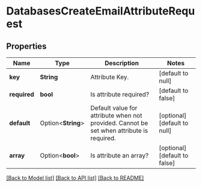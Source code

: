 # DatabasesCreateEmailAttributeRequest

## Properties

Name | Type | Description | Notes
------------ | ------------- | ------------- | -------------
**key** | **String** | Attribute Key. | [default to null]
**required** | **bool** | Is attribute required? | [default to false]
**default** | Option<**String**> | Default value for attribute when not provided. Cannot be set when attribute is required. | [optional][default to null]
**array** | Option<**bool**> | Is attribute an array? | [optional][default to false]

[[Back to Model list]](../README.md#documentation-for-models) [[Back to API list]](../README.md#documentation-for-api-endpoints) [[Back to README]](../README.md)


